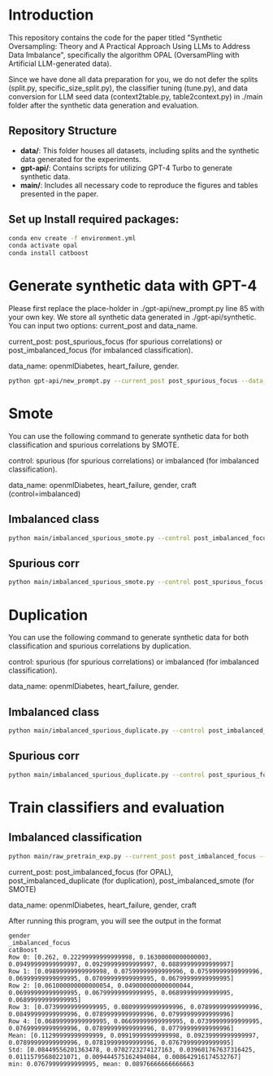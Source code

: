 # Introduction

This repository contains the code for the paper titled "Synthetic Oversampling: Theory and A Practical Approach Using LLMs to Address Data Imbalance", specifically the algorithm OPAL (OversamPling with Artificial LLM-generated data).

Since we have done all data preparation for you, we do not defer the splits (split.py, specific_size_split.py), the classifier tuning (tune.py), and data conversion for LLM seed data (context2table.py, table2context.py) in ./main folder after the synthetic data generation and evaluation.


## Repository Structure

- **data/**: This folder houses all datasets, including splits and the synthetic data generated for the experiments.
- **gpt-api/**: Contains scripts for utilizing GPT-4 Turbo to generate synthetic data.
- **main/**: Includes all necessary code to reproduce the figures and tables presented in the paper.




## Set up Install required packages:


```bash
conda env create -f environment.yml
conda activate opal 
conda install catboost
```


# Generate synthetic data with GPT-4

Please first replace the place-holder in ./gpt-api/new_prompt.py line 85 with your own key. We store all synthetic data generated in ./gpt-api/synthetic. You can input two options: current_post and data_name.

current_post: post_spurious_focus (for spurious correlations) or post_imbalanced_focus (for imbalanced classification).

data_name: openmlDiabetes, heart_failure, gender.

```bash
python gpt-api/new_prompt.py --current_post post_spurious_focus --data_name gender
```


# Smote

You can use the following command to generate synthetic data for both classification and spurious correlations by SMOTE.

control: spurious (for spurious correlations) or imbalanced (for imbalanced classification).

data_name: openmlDiabetes, heart_failure, gender, craft (control=imbalanced)

## Imbalanced class
```bash
python main/imbalanced_spurious_smote.py --control post_imbalanced_focus --data_name gender
```

## Spurious corr
```bash
python main/imbalanced_spurious_smote.py --control post_spurious_focus --data_name gender
```


# Duplication

You can use the following command to generate synthetic data for both classification and spurious correlations by duplication.

control: spurious (for spurious correlations) or imbalanced (for imbalanced classification).

data_name: openmlDiabetes, heart_failure, gender.

## Imbalanced class
```bash
python main/imbalanced_spurious_duplicate.py --control post_imbalanced_focus --data_name gender
```

## Spurious corr
```bash
python main/imbalanced_spurious_duplicate.py --control post_spurious_focus --data_name gender
```


# Train classifiers and evaluation

## Imbalanced classification

```bash
python main/raw_pretrain_exp.py --current_post post_imbalanced_focus --data_name gender --classifier catBoost
```

current_post: post_imbalanced_focus (for OPAL), post_imbalanced_duplicate (for duplication), post_imbalanced_smote (for SMOTE)

data_name: openmlDiabetes, heart_failure, gender, craft

After running this program, you will see the output in the format
```plaintext
gender
_imbalanced_focus
catBoost
Row 0: [0.262, 0.22299999999999998, 0.16300000000000003, 0.09499999999999997, 0.09299999999999997, 0.08899999999999997]
Row 1: [0.09899999999999998, 0.07599999999999996, 0.07599999999999996, 0.06999999999999995, 0.07099999999999995, 0.06799999999999995]
Row 2: [0.061000000000000054, 0.049000000000000044, 0.06999999999999995, 0.06799999999999995, 0.06899999999999995, 0.06899999999999995]
Row 3: [0.07399999999999995, 0.08099999999999996, 0.07899999999999996, 0.08499999999999996, 0.07899999999999996, 0.07999999999999996]
Row 4: [0.06899999999999995, 0.06699999999999995, 0.07399999999999995, 0.07699999999999996, 0.07899999999999996, 0.07799999999999996]
Mean: [0.11299999999999999, 0.09919999999999998, 0.09239999999999997, 0.07899999999999996, 0.07819999999999996, 0.07679999999999995]
Std: [0.08449556201363478, 0.0702723274127163, 0.039601767637316425, 0.01115795680221071, 0.009444575162494084, 0.008642916174532767]
min: 0.07679999999999995, mean: 0.08976666666666663
```

